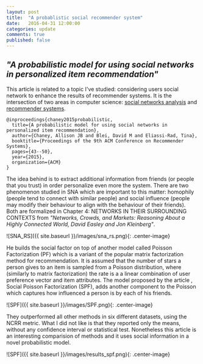 ```yaml
---
layout: post
title:  "A probablistic social recommender system"
date:   2016-04-31 12:00:00
categories: update
comments: true
published: false
---
```


## _"A probabilistic model for using social networks in personalized item recommendation"_

This article is related to a topic I've
studied: considering users social network to enhance the results of recommender systems.
It is the intersection of two areas in computer science: [social networks analysis](https://en.wikipedia.org/wiki/Social_network_analysis) and [recommender systems](https://en.wikipedia.org/wiki/Recommender_system). 

	@inproceedings{chaney2015probabilistic,
	  title={A probabilistic model for using social networks in personalized item recommendation},
	  author={Chaney, Allison JB and Blei, David M and Eliassi-Rad, Tina},
	  booktitle={Proceedings of the 9th ACM Conference on Recommender Systems},
	  pages={43--50},
	  year={2015},
	  organization={ACM}
	}

The idea behind is to extract additional information from friends (or people that you trust) in order personalize even more the system. There are two phenomenon studied in SNA which are important to this matter: homophily (people tend to connect with similar people) and social influence (people may modify their behaviour to align with the behaviour of their friends). Both are formalized in Chapter 4: NETWORKS IN THEIR SURROUNDING CONTEXTS from _"Networks, Crowds, and Markets: Reasoning About a Highly Connected World, David Easley and Jon Kleinberg"_.

![SNA_RS]({{ site.baseurl }}/images/sna_rs.png){: .center-image}

He builds the social factor on top of another model called Poisson Factorization (PF) which is a variant of the popular matrix factorization method for recommendation. It is assumed that the number of stars a person gives to an item is sampled from a Poisson distribution, where (similarly to matrix factorization) the rate is a a linear combination of user preference vector and item attributes. The model proposed by the article , Social Poisson Factorization (SPF), adds another component to the Poisson which captures how influenced a person is by each of his friends.  


![SPF]({{ site.baseurl }}/images/SPF.png){: .center-image}


They outperformed all other methods in six different datasets, using the NCRR metric. What I did not like is that they reported only the means, without any confidence interval or statistical test. Nonetheless this article is an interesting comparision of methods and it uses social information in a novel probabilistic model.

![SPF]({{ site.baseurl }}/images/results_spf.png){: .center-image}
